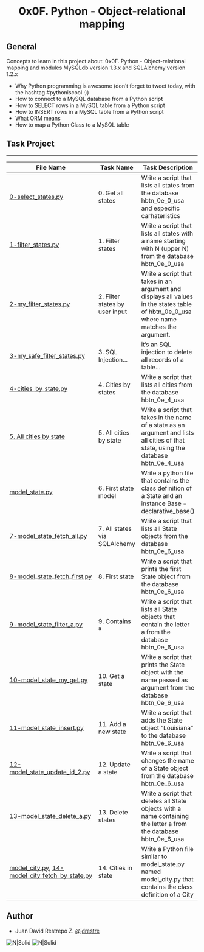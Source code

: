 <h1 align="center">0x0F. Python - Object-relational mapping</h1>


## General

Concepts to learn in this project about: 0x0F. Python - Object-relational mapping and modules MySQLdb version 1.3.x and SQLAlchemy version 1.2.x

- Why Python programming is awesome (don’t forget to tweet today, with the hashtag #pythoniscool :))
- How to connect to a MySQL database from a Python script
- How to SELECT rows in a MySQL table from a Python script
- How to INSERT rows in a MySQL table from a Python script
- What ORM means
- How to map a Python Class to a MySQL table

## Task Project
---
File Name|Task Name|Task Description
---|---|---
[0-select_states.py](https://github.com/jdrestre/holbertonschool-higher_level_programming/blob/master/0x0F-python-object_relational_mapping/0-select_states.py)|0. Get all states|Write a script that lists all states from the database hbtn_0e_0_usa and especific carhateristics
[1-filter_states.py](https://github.com/jdrestre/holbertonschool-higher_level_programming/blob/master/0x0F-python-object_relational_mapping/1-filter_states.py)|1. Filter states|Write a script that lists all states with a name starting with N (upper N) from the database hbtn_0e_0_usa
[2-my_filter_states.py](https://github.com/jdrestre/holbertonschool-higher_level_programming/blob/master/0x0F-python-object_relational_mapping/2-my_filter_states.py)|2. Filter states by user input|Write a script that takes in an argument and displays all values in the states table of hbtn_0e_0_usa where name matches the argument.
[3-my_safe_filter_states.py](https://github.com/jdrestre/holbertonschool-higher_level_programming/blob/master/0x0F-python-object_relational_mapping/3-my_safe_filter_states.py)|3. SQL Injection...|it’s an SQL injection to delete all records of a table…
[4-cities_by_state.py](https://github.com/jdrestre/holbertonschool-higher_level_programming/blob/master/0x0F-python-object_relational_mapping/4-cities_by_state.py)|4. Cities by states|Write a script that lists all cities from the database hbtn_0e_4_usa
[5. All cities by state](https://github.com/jdrestre/holbertonschool-higher_level_programming/blob/master/0x0F-python-object_relational_mapping/5-filter_cities.py)|5. All cities by state|Write a script that takes in the name of a state as an argument and lists all cities of that state, using the database hbtn_0e_4_usa
[model_state.py](https://github.com/jdrestre/holbertonschool-higher_level_programming/blob/master/0x0F-python-object_relational_mapping/model_state.py)|6. First state model|Write a python file that contains the class definition of a State and an instance Base = declarative_base()
[7-model_state_fetch_all.py](https://github.com/jdrestre/holbertonschool-higher_level_programming/blob/master/0x0F-python-object_relational_mapping/7-model_state_fetch_all.py)|7. All states via SQLAlchemy|Write a script that lists all State objects from the database hbtn_0e_6_usa
[8-model_state_fetch_first.py](https://github.com/jdrestre/holbertonschool-higher_level_programming/blob/master/0x0F-python-object_relational_mapping/8-model_state_fetch_first.py)|8. First state|Write a script that prints the first State object from the database hbtn_0e_6_usa
[9-model_state_filter_a.py](https://github.com/jdrestre/holbertonschool-higher_level_programming/blob/master/0x0F-python-object_relational_mapping/9-model_state_filter_a.py)|9. Contains `a`|Write a script that lists all State objects that contain the letter a from the database hbtn_0e_6_usa
[10-model_state_my_get.py](https://github.com/jdrestre/holbertonschool-higher_level_programming/blob/master/0x0F-python-object_relational_mapping/10-model_state_my_get.py)|10. Get a state|Write a script that prints the State object with the name passed as argument from the database hbtn_0e_6_usa
[11-model_state_insert.py](https://github.com/jdrestre/holbertonschool-higher_level_programming/blob/master/0x0F-python-object_relational_mapping/11-model_state_insert.py)|11. Add a new state|Write a script that adds the State object “Louisiana” to the database hbtn_0e_6_usa
[12-model_state_update_id_2.py](https://github.com/jdrestre/holbertonschool-higher_level_programming/blob/master/0x0F-python-object_relational_mapping/12-model_state_update_id_2.py)|12. Update a state|Write a script that changes the name of a State object from the database hbtn_0e_6_usa
[13-model_state_delete_a.py](https://github.com/jdrestre/holbertonschool-higher_level_programming/blob/master/0x0F-python-object_relational_mapping/13-model_state_delete_a.py)|13. Delete states|Write a script that deletes all State objects with a name containing the letter a from the database hbtn_0e_6_usa
[model_city.py](https://github.com/jdrestre/holbertonschool-higher_level_programming/blob/master/0x0F-python-object_relational_mapping/model_city.py), [14-model_city_fetch_by_state.py](https://github.com/jdrestre/holbertonschool-higher_level_programming/blob/master/0x0F-python-object_relational_mapping/14-model_city_fetch_by_state.py)|14. Cities in state|Write a Python file similar to model_state.py named model_city.py that contains the class definition of a City



## Author

- Juan David Restrepo Z. [@jdrestre](https://twitter.com/jdrestre)

![N|Solid](https://www.holbertonschool.com/holberton-logo.png) ![N|Solid](https://intranet.hbtn.io/assets/holberton-logo-coral-27055cb2f875eb10bf3b3942e52a24581bc0667695bdc856d4f08b469b678000.png)
